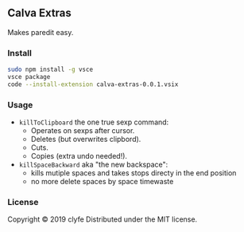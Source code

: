 ## Calva Extras

Makes paredit easy.

### Install

```bash
sudo npm install -g vsce
vsce package
code --install-extension calva-extras-0.0.1.vsix
```

### Usage

* `killToClipboard` the one true sexp command:
  * Operates on sexps after cursor.
  * Deletes (but overwrites clipbord).
  * Cuts.
  * Copies (extra undo needed!).
* `killSpaceBackward` aka "the new backspace":
  * kills mutiple spaces and takes stops directy in the end position
  * no more delete spaces by space timewaste

### License

Copyright © 2019 clyfe
Distributed under the MIT license.

